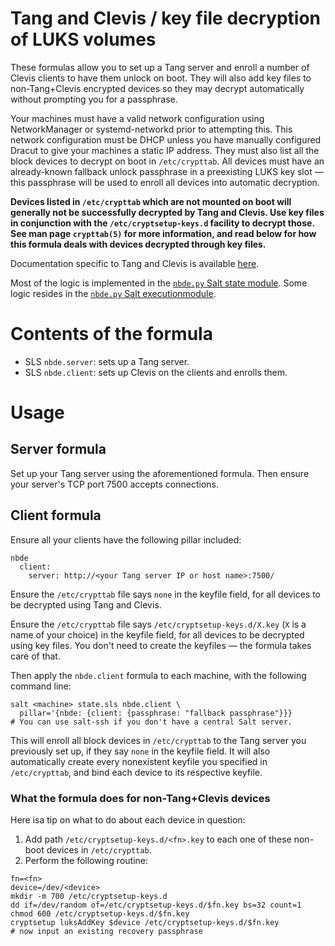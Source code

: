 # Tang and Clevis / key file decryption of LUKS volumes

These formulas allow you to set up a Tang server and enroll
a number of Clevis clients to have them unlock on boot. They
will also add key files to non-Tang+Clevis encrypted devices
so they may decrypt automatically without prompting you for
a passphrase.

Your machines must have a valid network configuration using
NetworkManager or systemd-networkd prior to attempting this.
This network configuration must be DHCP unless you have
manually configured Dracut to give your machines a static
IP address.  They must also list all the block devices to
decrypt on boot in `/etc/crypttab`.  All devices must have
an already-known fallback unlock passphrase in a preexisting
LUKS key slot — this passphrase will be used to enroll all
devices into automatic decryption.

**Devices listed in `/etc/crypttab` which are not mounted
on boot will generally not be successfully decrypted by Tang
and Clevis.  Use key files in conjunction with the
`/etc/cryptsetup-keys.d` facility to decrypt those.
See man page `crypttab(5)` for more information, and read
below for how this formula deals with devices decrypted
through key files.**

Documentation specific to Tang and Clevis is available
[here](https://access.redhat.com/documentation/en-us/red_hat_enterprise_linux/8/html/security_hardening/configuring-automated-unlocking-of-encrypted-volumes-using-policy-based-decryption_security-hardening).

Most of the logic is implemented in the
[`nbde.py` Salt state module](../../extmods/states/nbde.py).
Some logic resides in the
[`nbde.py` Salt executionmodule](../../extmods/states/nbde.py).

# Contents of the formula

* SLS `nbde.server`: sets up a Tang server.
* SLS `nbde.client`: sets up Clevis on the clients and enrolls them.

# Usage

## Server formula

Set up your Tang server using the aforementioned formula.  Then
ensure your server's TCP port 7500 accepts connections.

## Client formula

Ensure all your clients have the following pillar included:

```
nbde
  client:
    server: http://<your Tang server IP or host name>:7500/
```

Ensure the `/etc/crypttab` file says `none` in the keyfile
field, for all devices to be decrypted using Tang and Clevis.

Ensure the `/etc/crypttab` file says `/etc/cryptsetup-keys.d/X.key`
(`X` is a name of your choice) in the keyfile field, for all
devices to be decrypted using key files.  You don't need to
create the keyfiles — the formula takes care of that.

Then apply the `nbde.client` formula to each machine, with the
following command line:


```
salt <machine> state.sls nbde.client \
  pillar='{nbde: {client: {passphrase: "fallback passphrase"}}}
# You can use salt-ssh if you don't have a central Salt server.
```

This will enroll all block devices in `/etc/crypttab` to the Tang
server you previously set up, if they say `none` in the keyfile
field.  It will also automatically create every nonexistent keyfile
you specified in `/etc/crypttab`, and bind each device to
its respective keyfile.

### What the formula does for non-Tang+Clevis devices

Here isa tip on what to do about each device in question:

1. Add path `/etc/cryptsetup-keys.d/<fn>.key` to each one
   of these non-boot devices in `/etc/crypttab`.
2. Perform the following routine:

```
fn=<fn>
device=/dev/<device>
mkdir -m 700 /etc/cryptsetup-keys.d
dd if=/dev/random of=/etc/cryptsetup-keys.d/$fn.key bs=32 count=1
chmod 600 /etc/cryptsetup-keys.d/$fn.key
cryptsetup luksAddKey $device /etc/cryptsetup-keys.d/$fn.key
# now input an existing recovery passphrase
```
